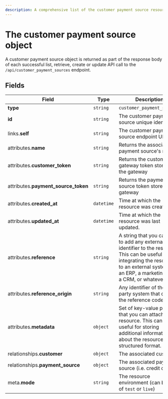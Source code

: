 ```yaml
---
description: A comprehensive list of the customer payment source resource's attributes and relationships
---
```


# The customer payment source object

A customer payment source object is returned as part of the response body of each successful list, retrieve, create or update API call to the `/api/customer_payment_sources` endpoint.

## Fields

| Field          | Type     | Description                                  |
| -------------- | -------- | -------------------------------------------- |
| **type**       | `string` | `customer_payment_sources`                        |
| **id**         | `string` | The customer payment source unique identifier  |
| links.**self** | `string` | The customer payment source endpoint URL       |
| attributes.**name** | `string` | Returns the associated payment source's name |
| attributes.**customer_token** | `string` | Returns the customer gateway token stored in the gateway |
| attributes.**payment_source_token** | `string` | Returns the payment source token stored in the gateway |
| attributes.**created_at** | `datetime` | Time at which the resource was created. |
| attributes.**updated_at** | `datetime` | Time at which the resource was last updated. |
| attributes.**reference** | `string` | A string that you can use to add any external identifier to the resource. This can be useful for integrating the resource to an external system, like an ERP, a marketing tool, a CRM, or whatever. |
| attributes.**reference_origin** | `string` | Any identifier of the third party system that defines the reference code |
| attributes.**metadata** | `object` | Set of key-value pairs that you can attach to the resource. This can be useful for storing additional information about the resource in a structured format. |
| relationships.**customer** | `object` | The associated customer. |
| relationships.**payment_source** | `object` | The associated payment source (i.e. credit card). |
| meta.**mode** | `string` | The resource environment \(can be one of `test` or `live`\) |

